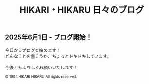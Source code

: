
<html lang="ja">
<head>
  <meta charset="UTF-8">
  <title>2025年6月1日 - ブログ開始！</title>
  <link rel="stylesheet" href="../style.css"> <!-- 共通CSSの読み込み -->
</head>
<body>
  <header>
    <h1>HIKARI・HIKARU 日々のブログ</h1>
  </header>
  <main>
    <h2>2025年6月1日 - ブログ開始！</h2>
    <p>
      今日からブログを始めます！<br>
      どんなことを書こうか、ちょっとドキドキしています。<br><br>
      今後ともよろしくお願いいたします！
    </p>
  </main>
  <footer>
    <small>&copy; 1994 HIKARI HIKARU All rights reserved.</small>
  </footer>
</body>
</html>
